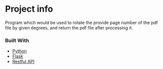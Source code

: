 # Project info 
Program which would be used to rotate the provide page number of the pdf file by given degrees, and return the pdf file after processing it.

### Built With

* [Python](https://www.python.org/)
* [Flask](https://flask.palletsprojects.com/en/2.2.x/)
* [Restful API](https://restfulapi.net/)


# 
